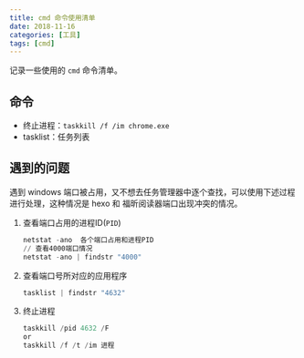 ```yaml
---
title: cmd 命令使用清单
date: 2018-11-16
categories: [工具]
tags: [cmd]
---
```


记录一些使用的 `cmd` 命令清单。

## 命令

- 终止进程：`taskkill /f /im chrome.exe `
- tasklist：任务列表

## 遇到的问题

遇到 windows 端口被占用，又不想去任务管理器中逐个查找，可以使用下述过程进行处理，这种情况是 hexo 和 福昕阅读器端口出现冲突的情况。

1. 查看端口占用的进程ID(`PID`)

   ```powershell
   netstat -ano  各个端口占用和进程PID
   // 查看4000端口情况
   netstat -ano | findstr "4000"
   ```

2. 查看端口号所对应的应用程序

   ```powershell
   tasklist | findstr "4632"
   ```

3. 终止进程

   ```powershell
   taskkill /pid 4632 /F
   or
   taskkill /f /t /im 进程
   ```


